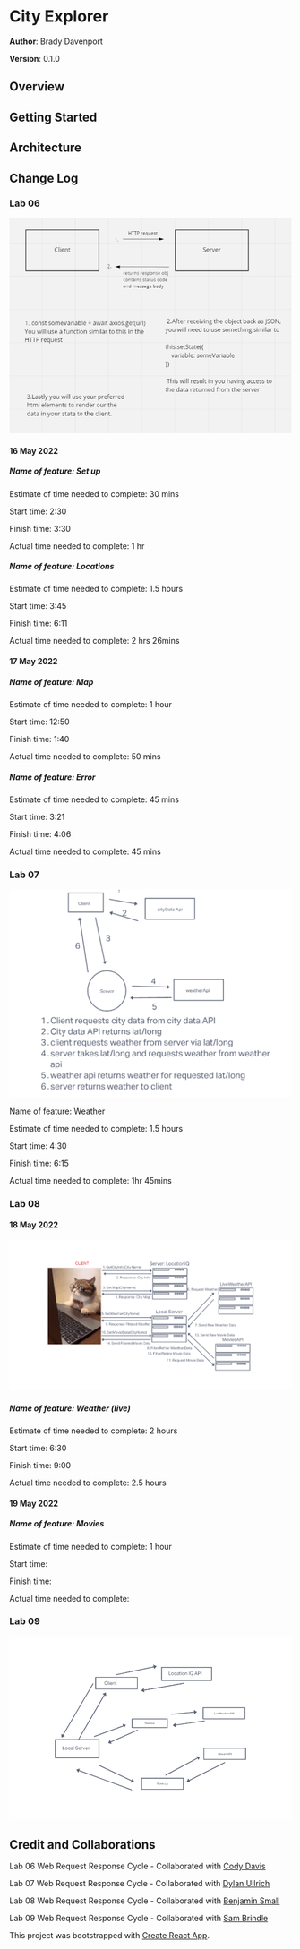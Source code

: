 # City Explorer

**Author**: Brady Davenport

**Version**: 0.1.0

## Overview
<!-- Provide a high level overview of what this application is and why you are building it, beyond the fact that it's an assignment for this class. (i.e. What's your problem domain?) -->

## Getting Started
<!-- What are the steps that a user must take in order to build this app on their own machine and get it running? -->

## Architecture
<!-- Provide a detailed description of the application design. What technologies (languages, libraries, etc) you're using, and any other relevant design information. -->

## Change Log
<!-- Use this area to document the iterative changes made to your application as each feature is successfully implemented. Use time stamps. Here's an example:

01-01-2001 4:59pm - Application now has a fully-functional express server, with a GET route for the location resource. -->

### Lab 06

![lab06-wrrc](src/img/lab06-wrrc.png)

#### 16 May 2022

##### Name of feature: Set up

Estimate of time needed to complete: 30 mins

Start time: 2:30

Finish time: 3:30

Actual time needed to complete: 1 hr

##### Name of feature: Locations

Estimate of time needed to complete: 1.5 hours

Start time: 3:45

Finish time: 6:11

Actual time needed to complete: 2 hrs 26mins

#### 17 May 2022

##### Name of feature: Map

Estimate of time needed to complete: 1 hour

Start time: 12:50

Finish time: 1:40

Actual time needed to complete: 50 mins

##### Name of feature: Error

Estimate of time needed to complete: 45 mins

Start time: 3:21

Finish time: 4:06

Actual time needed to complete: 45 mins

### Lab 07

![lab07wrrc](src/img/lab07-wrrc.png)

Name of feature: Weather

Estimate of time needed to complete: 1.5 hours

Start time: 4:30

Finish time: 6:15

Actual time needed to complete: 1hr 45mins

### Lab 08

#### 18 May 2022

![lab08-wrrc](src/img/lab08-wrrc.png)

##### Name of feature: Weather (live)

Estimate of time needed to complete: 2 hours

Start time: 6:30

Finish time: 9:00

Actual time needed to complete: 2.5 hours

#### 19 May 2022

##### Name of feature: Movies

Estimate of time needed to complete: 1 hour

Start time: 

Finish time:

Actual time needed to complete:

### Lab 09

![lab09-wrrc](/src/img/lab09-wrrc.png)

<!-- ### Lab 10

##### Name of feature:

Estimate of time needed to complete:

Start time:

Finish time:

Actual time needed to complete: -->

## Credit and Collaborations

Lab 06 Web Request Response Cycle - Collaborated with [Cody Davis](https://github.com/Cozhee/)

Lab 07 Web Request Response Cycle - Collaborated with [Dylan Ullrich](https://github.com/GetUllrichorDieTrying)

Lab 08 Web Request Response Cycle - Collaborated with [Benjamin Small](https://github.com/BenjaminSmall94)

Lab 09 Web Request Response Cycle - Collaborated with [Sam Brindle](https://github.com/samBrindle)

This project was bootstrapped with [Create React App](https://github.com/facebook/create-react-app).
